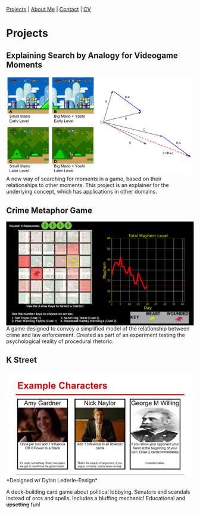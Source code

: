 [Projects](index.html) | [About Me](bio.html) | [Contact](contact.html) | [CV](CV.html) 

# Projects

## Explaining Search by Analogy for Videogame Moments
<img align="left" src="Analogy.png"> A new way of searching for moments in a game, based on their relationships to other moments. This project is an explainer for the underlying concept, which has applications in other domains.

## Crime Metaphor Game
<img align="left" src="crimegame.png">
A game designed to convey a simplified model of the relationship between crime and law enforcement. Created as part of an experiment testing the psychological reality of procedural rhetoric.

## K Street 
<img align="left" src="kstreet.png">
*Designed w/ Dylan Lederle-Ensign*

A deck-building card game about political lobbying. Senators and scandals instead of orcs and spells. Includes a bluffing mechanic! Educational and ~~upsetting~~ fun!
